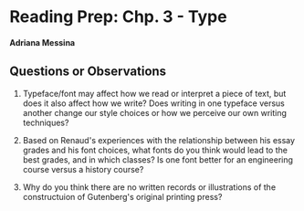 # Reading Prep: Chp. 3 - Type

#### Adriana Messina

## Questions or Observations

1. Typeface/font may affect how we read or interpret a piece of text, but does it also affect how we write? Does writing in one typeface versus another change our style choices or how we perceive our own writing techniques?


2. Based on Renaud's experiences with the relationship between his essay grades and his font choices, what fonts do you think would lead to the best grades, and in which classes? Is one font better for an engineering course versus a history course?


3. Why do you think there are no written records or illustrations of the constructuion of Gutenberg's original printing press?
